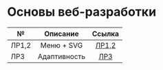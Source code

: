 # Основы веб-разработки
| №       | Описание                | Ссылка |
| ------------- |:------------------:| :-----:|
| ЛР1,2     | Меню + SVG    | [ЛР1,2](https://github.com/Svetlana-sv/---/tree/main/%D0%9B%D0%A0%201-2) |
| ЛР3       | Адаптивность   | [ЛР3](https://github.com/Svetlana-sv/Web-4-sem/tree/main/%D0%9B%D0%A0%203) |

